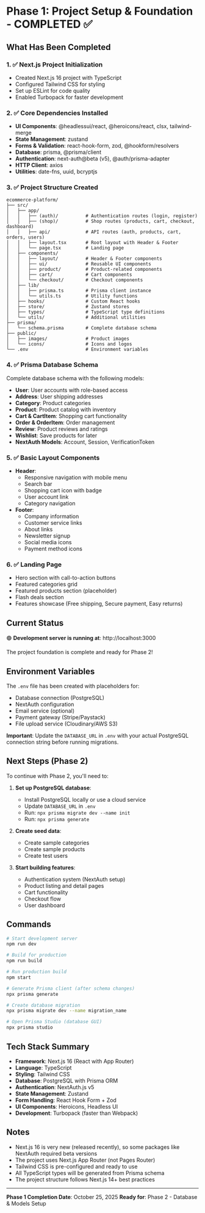 # Phase 1: Project Setup & Foundation - COMPLETED ✅

## What Has Been Completed

### 1. ✅ Next.js Project Initialization
- Created Next.js 16 project with TypeScript
- Configured Tailwind CSS for styling
- Set up ESLint for code quality
- Enabled Turbopack for faster development

### 2. ✅ Core Dependencies Installed
- **UI Components**: @headlessui/react, @heroicons/react, clsx, tailwind-merge
- **State Management**: zustand
- **Forms & Validation**: react-hook-form, zod, @hookform/resolvers
- **Database**: prisma, @prisma/client
- **Authentication**: next-auth@beta (v5), @auth/prisma-adapter
- **HTTP Client**: axios
- **Utilities**: date-fns, uuid, bcryptjs

### 3. ✅ Project Structure Created
```
ecommerce-platform/
├── src/
│   ├── app/
│   │   ├── (auth)/          # Authentication routes (login, register)
│   │   ├── (shop)/          # Shop routes (products, cart, checkout, dashboard)
│   │   ├── api/             # API routes (auth, products, cart, orders, users)
│   │   ├── layout.tsx       # Root layout with Header & Footer
│   │   └── page.tsx         # Landing page
│   ├── components/
│   │   ├── layout/          # Header & Footer components
│   │   ├── ui/              # Reusable UI components
│   │   ├── product/         # Product-related components
│   │   ├── cart/            # Cart components
│   │   └── checkout/        # Checkout components
│   ├── lib/
│   │   ├── prisma.ts        # Prisma client instance
│   │   └── utils.ts         # Utility functions
│   ├── hooks/               # Custom React hooks
│   ├── store/               # Zustand stores
│   ├── types/               # TypeScript type definitions
│   └── utils/               # Additional utilities
├── prisma/
│   └── schema.prisma        # Complete database schema
├── public/
│   ├── images/              # Product images
│   └── icons/               # Icons and logos
└── .env                     # Environment variables
```

### 4. ✅ Prisma Database Schema
Complete database schema with the following models:
- **User**: User accounts with role-based access
- **Address**: User shipping addresses
- **Category**: Product categories
- **Product**: Product catalog with inventory
- **Cart & CartItem**: Shopping cart functionality
- **Order & OrderItem**: Order management
- **Review**: Product reviews and ratings
- **Wishlist**: Save products for later
- **NextAuth Models**: Account, Session, VerificationToken

### 5. ✅ Basic Layout Components
- **Header**:
  - Responsive navigation with mobile menu
  - Search bar
  - Shopping cart icon with badge
  - User account link
  - Category navigation
- **Footer**:
  - Company information
  - Customer service links
  - About links
  - Newsletter signup
  - Social media icons
  - Payment method icons

### 6. ✅ Landing Page
- Hero section with call-to-action buttons
- Featured categories grid
- Featured products section (placeholder)
- Flash deals section
- Features showcase (Free shipping, Secure payment, Easy returns)

## Current Status

🟢 **Development server is running at**: http://localhost:3000

The project foundation is complete and ready for Phase 2!

## Environment Variables

The `.env` file has been created with placeholders for:
- Database connection (PostgreSQL)
- NextAuth configuration
- Email service (optional)
- Payment gateway (Stripe/Paystack)
- File upload service (Cloudinary/AWS S3)

**Important**: Update the `DATABASE_URL` in `.env` with your actual PostgreSQL connection string before running migrations.

## Next Steps (Phase 2)

To continue with Phase 2, you'll need to:

1. **Set up PostgreSQL database**:
   - Install PostgreSQL locally or use a cloud service
   - Update `DATABASE_URL` in `.env`
   - Run: `npx prisma migrate dev --name init`
   - Run: `npx prisma generate`

2. **Create seed data**:
   - Create sample categories
   - Create sample products
   - Create test users

3. **Start building features**:
   - Authentication system (NextAuth setup)
   - Product listing and detail pages
   - Cart functionality
   - Checkout flow
   - User dashboard

## Commands

```bash
# Start development server
npm run dev

# Build for production
npm run build

# Run production build
npm start

# Generate Prisma client (after schema changes)
npx prisma generate

# Create database migration
npx prisma migrate dev --name migration_name

# Open Prisma Studio (database GUI)
npx prisma studio
```

## Tech Stack Summary

- **Framework**: Next.js 16 (React with App Router)
- **Language**: TypeScript
- **Styling**: Tailwind CSS
- **Database**: PostgreSQL with Prisma ORM
- **Authentication**: NextAuth.js v5
- **State Management**: Zustand
- **Form Handling**: React Hook Form + Zod
- **UI Components**: Heroicons, Headless UI
- **Development**: Turbopack (faster than Webpack)

## Notes

- Next.js 16 is very new (released recently), so some packages like NextAuth required beta versions
- The project uses Next.js App Router (not Pages Router)
- Tailwind CSS is pre-configured and ready to use
- All TypeScript types will be generated from Prisma schema
- The project structure follows Next.js 14+ best practices

---

**Phase 1 Completion Date**: October 25, 2025
**Ready for**: Phase 2 - Database & Models Setup
